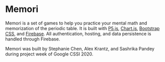 # Memori

Memori is a set of games to help you practice your mental math and memorization of the periodic table.
It is built with [P5.js](https://p5js.org), [Chart.js](https://chartjs.org), [Bootstrap CSS](https://getbootstrap.com), and [Firebase](https://firebase.google.com).
All authentication, hosting, and data persistence is handled through Firebase.

Memori was built by Stephanie Chen, Alex Krantz, and Sashrika Pandey during project week of Google CSSI 2020.

